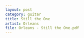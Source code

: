```yaml
---
layout: post
category: guitar
title: Still the One
artist: Orleans
file: Orleans - Still the One.pdf
---
```

